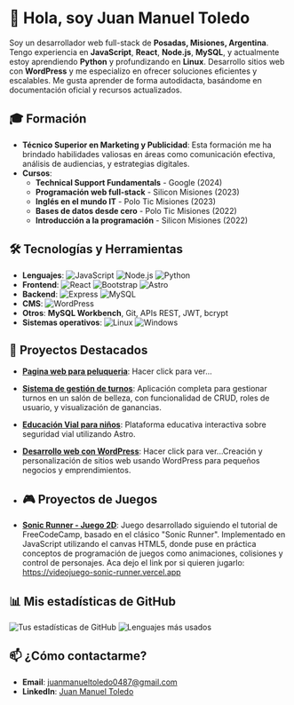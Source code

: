 # 👋 Hola, soy Juan Manuel Toledo
Soy un desarrollador web full-stack de **Posadas, Misiones, Argentina**. Tengo experiencia en **JavaScript**, **React**, **Node.js**, **MySQL**, y actualmente estoy aprendiendo **Python** y profundizando en **Linux**. Desarrollo sitios web con **WordPress** y me especializo en ofrecer soluciones eficientes y escalables. Me gusta aprender de forma autodidacta, basándome en documentación oficial y recursos actualizados.

## 🎓 Formación
- **Técnico Superior en Marketing y Publicidad**: Esta formación me ha brindado habilidades valiosas en áreas como comunicación efectiva, análisis de audiencias, y estrategias digitales.
- **Cursos**:
  - **Technical Support Fundamentals** - Google (2024)
  - **Programación web full-stack** - Silicon Misiones (2023)
  - **Inglés en el mundo IT** - Polo Tic Misiones (2023)
  - **Bases de datos desde cero** - Polo Tic Misiones (2022)
  - **Introducción a la programación** - Silicon Misiones (2022)

## 🛠️ Tecnologías y Herramientas
- **Lenguajes**: ![JavaScript](https://img.shields.io/badge/-JavaScript-yellow) ![Node.js](https://img.shields.io/badge/-Node.js-green) ![Python](https://img.shields.io/badge/-Python-blue)
- **Frontend**: ![React](https://img.shields.io/badge/-React-blue) ![Bootstrap](https://img.shields.io/badge/-Bootstrap-purple) ![Astro](https://img.shields.io/badge/-Astro-orange)
- **Backend**: ![Express](https://img.shields.io/badge/-Express-000000) ![MySQL](https://img.shields.io/badge/-MySQL-lightblue)
- **CMS**: ![WordPress](https://img.shields.io/badge/-WordPress-blue)
- **Otros**: **MySQL Workbench**, Git, APIs REST, JWT, bcrypt
- **Sistemas operativos**: ![Linux](https://img.shields.io/badge/-Linux-black) ![Windows](https://img.shields.io/badge/-Windows-blue)

## 🚀 Proyectos Destacados
- **[Pagina web para peluqueria](https://juantoledopeluquero.netlify.app/)**: Hacer click para ver...
- **[Sistema de gestión de turnos](https://github.com/tu-repo)**: Aplicación completa para gestionar turnos en un salón de belleza, con funcionalidad de CRUD, roles de usuario, y visualización de ganancias.
- **[Educación Vial para niños](https://github.com/tu-repo)**: Plataforma educativa interactiva sobre seguridad vial utilizando Astro.
- **[Desarrollo web con WordPress](https://paliachi.com/)**: Hacer click para ver...Creación y personalización de sitios web usando WordPress para pequeños negocios y emprendimientos.

- ## 🎮 Proyectos de Juegos
- **[Sonic Runner - Juego 2D](https://github.com/tu-repo)**: Juego desarrollado siguiendo el tutorial de FreeCodeCamp, basado en el clásico "Sonic Runner". Implementado en JavaScript utilizando el canvas HTML5, donde puse en práctica conceptos de programación de juegos como animaciones, colisiones y control de personajes.
Aca dejo el link por si quieren jugarlo: https://videojuego-sonic-runner.vercel.app

## 📊 Mis estadísticas de GitHub
![Tus estadísticas de GitHub](https://github-readme-stats.vercel.app/api?username=juantoledo1&show_icons=true&theme=radical)
![Lenguajes más usados](https://github-readme-stats.vercel.app/api/top-langs/?username=juantoledo1&layout=compact&theme=radical)

## 📫 ¿Cómo contactarme?
- **Email**: juanmanueltoledo0487@gmail.com
- **LinkedIn**: [Juan Manuel Toledo](https://www.linkedin.com/in/juantoledo1)
